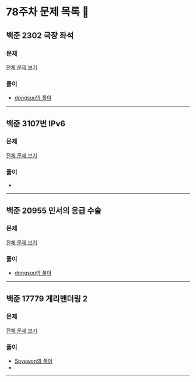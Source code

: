 # 78주차 문제 목록 📝

## 백준 2302 극장 좌석     
### 문제
[전체 문제 보기](https://www.acmicpc.net/problem/2302)    

### 풀이
- [dongsuu의 풀이](./dongsuu/2302.cpp)
___

## 백준 3107번 IPv6
### 문제
[전체 문제 보기](https://www.acmicpc.net/problem/3107)

### 풀이
- 
___

## 백준 20955 민서의 응급 수술
### 문제
[전체 문제 보기](https://www.acmicpc.net/problem/20955)

### 풀이
- [dongsuu의 풀이](https://hyunn99.tistory.com/192)
___

## 백준 17779 게리맨더링 2
### 문제
[전체 문제 보기](https://www.acmicpc.net/problem/17779)

### 풀이
- [Soyewon의 풀이](https://github.com/SolveGuys/AlgorithmStudy/blob/master/79week/Yewon/BOJ17779.cpp)
- 
___
